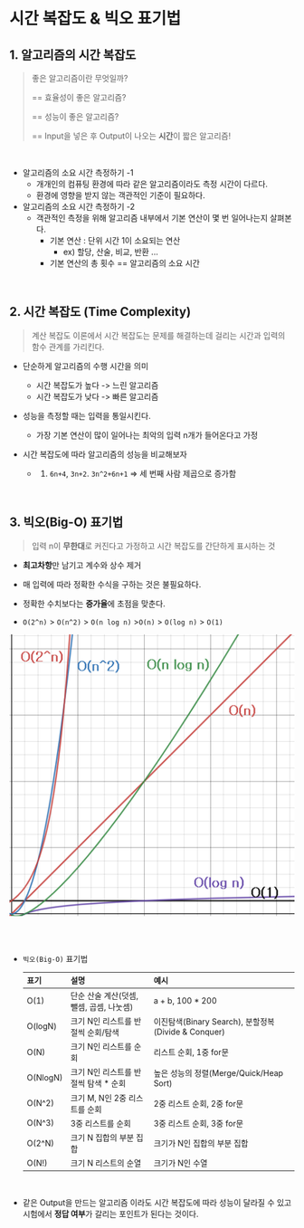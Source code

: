 # 시간 복잡도 & 빅오 표기법

## 1. 알고리즘의 시간 복잡도

> 좋은 알고리즘이란 무엇일까?
>
> == 효율성이 좋은 알고리즘?
>
> == 성능이 좋은 알고리즘?
>
> == Input을 넣은 후 Output이 나오는 **시간**이 짧은 알고리즘!

<br />

- 알고리즘의 소요 시간 측정하기 -1
  - 개개인의 컴퓨팅 환경에 따라 같은 알고리즘이라도 측정 시간이 다르다.
  - 환경에 영향을 받지 않는 객관적인 기준이 필요하다.
- 알고리즘의 소요 시간 측정하기 -2
  - 객관적인 측정을 위해 알고리즘 내부에서 기본 연산이 몇 번 일어나는지 살펴본다.
    - 기본 연산 : 단위 시간 1이 소요되는 연산
      - ex) 할당, 산술, 비교, 반환 ...
    - 기본 연산의 총 횟수 == 알고리즘의 소요 시간

<br />

## 2. 시간 복잡도 (Time Complexity)

> 계산 복잡도 이론에서 시간 복잡도는 문제를 해결하는데 걸리는 시간과 입력의 함수 관계를 가리킨다.

- 단순하게 알고리즘의 수행 시간을 의미
  - 시간 복잡도가 높다 -> 느린 알고리즘
  - 시간 복잡도가 낮다 -> 빠른 알고리즘
- 성능을 측정할 때는 입력을 통일시킨다.
  - 가장 기본 연산이 많이 일어나는 최악의 입력 n개가 들어온다고 가정

- 시간 복잡도에 따라 알고리즘의 성능을 비교해보자
  - 1. `6n+4`, `3n+2`. `3n^2+6n+1` => 세 번째 사람 제곱으로 증가함

<br />

## 3. 빅오(Big-O) 표기법

> 입력 n이 **무한대**로 커진다고 가정하고 시간 복잡도를 간단하게 표시하는 것

- **최고차항**만 남기고 계수와 상수 제거
- 매 입력에 따라 정확한 수식을 구하는 것은 불필요하다.
- 정확한 수치보다는 **증가율**에 초점을 맞춘다.



- `O(2^n)` > `O(n^2)` > `O(n log n)` >`O(n)` > `O(log n)` > `O(1)`

![TimeComplexity](TimeComplexity.assets/TimeComplexity.PNG)

<br /><br />

- `빅오(Big-O)` 표기법

    | 표기     | 설명                                     | 예시                                                |
    | -------- | ---------------------------------------- | --------------------------------------------------- |
    | O(1)     | 단순 산술 계산(덧셈, 뺄셈, 곱셈, 나눗셈) | a + b, 100 * 200                                    |
    | O(logN)  | 크기 N인 리스트를 반절씩 순회/탐색       | 이진탐색(Binary Search), 분할정복(Divide & Conquer) |
    | O(N)     | 크기 N인 리스트를 순회                   | 리스트 순회, 1중 for문                              |
    | O(NlogN) | 크기 N인 리스트를 반절씩 탐색 * 순회     | 높은 성능의 정렬(Merge/Quick/Heap Sort)             |
    | O(N^2)   | 크기 M, N인 2중 리스트를 순회            | 2중 리스트 순회, 2중 for문                          |
    | O(N^3)   | 3중 리스트를 순회                        | 3중 리스트 순회, 3중 for문                          |
    | O(2^N)   | 크기 N 집합의 부분 집합                  | 크기가 N인 집합의 부분 집합                         |
    | O(N!)    | 크기 N 리스트의 순열                     | 크기가 N인 수열                                     |

<br />

- 같은 Output을 만드는 알고리즘 이라도 시간 복잡도에 따라 성능이 달라질 수 있고 시험에서 **정답 여부**가 갈리는 포인트가 된다는 것이다.

